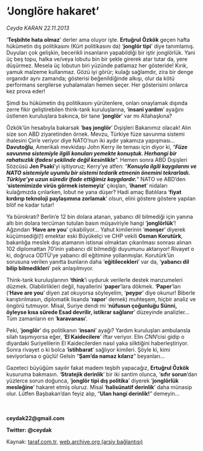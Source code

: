 # ‘Jonglöre hakaret’

*Ceyda KARAN 22.11.2013*

<div class="yazi"><p>‘<b>Teşbihte hata olmaz</b>’ derler ama oluyor işte. <b>Ertuğrul Özkök</b> geçen hafta hükümetin dış politikasını (Kürt politikasını da) ‘<b>jonglör tipi</b>’ diye tanımlamış. Duyuları çok gelişkin, becerikli insanların yapabildiği bir iştir jonglörlük. Yani üç beş topu, halka ve/veya lobutu bin bir şekle girerek atar tutar da, yere düşürmez. Mesela üç lobutun biri yüzünde patlamaz her gösteride! Kırık, yamuk malzeme kullanmaz. Gözü iyi görür; kulağı sağlamdır, zira bir denge organıdır aynı zamanda; gösterisi beğenildiğinde alkışı, olur da kötü performans sergilerse yuhalamaları hemen seçer. Her gösterisini onlarca kez prova eder! </p>
<p>Şimdi bu hükümetin dış politikasını yürütenlere, onları onaylamak dışında zerre fikir geliştirebilen think-tank kuruluşlarına, ‘<b>insani yardım</b>’ ayağını üstlenen kuruluşlara bakınca, bir tane ‘<b>jonglör</b>’ var mı Allahaşkına? </p>
<p>Özkök’ün hesabıyla bakarsak ‘<b>baş jonglör</b>’ Dışişleri Bakanımız olacak! Alın size son ABD ziyaretinden örnek. Mevzu, Türkiye füze savunma sistemi ihalesini Çin’e veriyor diye NATO’nun iki aydır yakamıza yapışması... <b>Davutoğlu</b>, Amerikalı mevkidaşı John Kerry ile teması için diyor ki, “<b><i>Füze savunma sistemiyle ilgili konuları yemekte konuştuk. Herhangi bir rahatsızlık ifadesi şeklinde değil kesinlikle</i></b>”. Hemen sonra ABD Dışişleri Sözcüsü <b>Jen Psaki</b>’yi işitiyoruz; Kerry’ye atfen: “<b><i>Konuyla ilgili kaygılarını ve NATO sistemiyle uyumlu bir sistemi tedarik etmenin önemini tekrarladı. Türkiye’ye uzun süredir ifade ettiğimiz kaygılardır.</i></b>” NATO ve ABD’den ‘<b>sistemimizde virüs görmek istemeyiz</b>’ çıkışları, ‘<b>ihanet</b>’ nidaları kulağımızda çınlarken, lobut ne yana düşer? Hadi amaç Batılılara ‘<b>fiyat</b> <b>kırdırıp teknoloji paylaşımına zorlamak</b>’ olsun, elini göstere göstere yapılan blöf ne kadar tutar! </p>
<p>Ya bürokratı? Berlin’e 12 bin dolara atanan, yabancı dil bilmediği için yanına altı bin dolara tercüman tutulan basın müşaviriyle hangi ‘<b>jonglörlük</b>’! Ağzından ‘<b>Have are you</b>’ çıkabiliyor... Yahut kimilerinin ‘<b>monşer</b>’ diyerek küçümsediği(!) emektar eski Büyükelçi ve CHP vekili <b>Osman Korutürk</b>, bakanlığa meslek dışı atamanın istisnai olmaktan çıkarılması sonrası alınan 102 diplomattan 70’inin yabancı dil bilmediği duyumunu aktarıyor! Rivayet o ki, doğruca ODTÜ’ye yabancı dil eğitimine yollanmışlar. Korutürk’ün sorusuna verilen yanıtta bunların daha ‘<b>eğitilecekleri</b>’ var da, ‘<b>yabancı dil bilip bilmedikleri</b>’ pek anlaşılmıyor. </p>
<p>Think-tank kuruluşlarının ‘<b>think</b>’i uyduruk verilerle destek manzumeleri düzmek. Olabilirlikleri değil, hayallerini ‘<b>paper</b>’lara dökmek. ‘<b>Paper</b>’ları (‘<b>Have are you</b>’ diyen zat okuyorsa söyleyelim, ‘<b>peypır</b>’ diye okunur! Biberle karıştırılmasın, diplomatik lisanda ‘<b>rapor</b>’ demek) muhteşem, hiçbir analiz ve öngörü tutmuyor. Misal, Suriye dendi mi ‘<b>nüfusun çoğunluğu Sünni, öyleyse kısa sürede Esad devrilir, istikrar sağlanır</b>’ düzeyinde analizler... Tüm zamanların en ‘<b>karavanası</b>’.</p>
<p>Peki, ‘<b>jonglör</b>’ dış politikanın ‘<b>insani</b>’ ayağı? Yardım kuruluşları ambulansla silah taşımıyorsa eğer, ‘<b>El Kaidecilere</b>’ iftar veriyor. Elin <i>CNN</i>’cisi gidip o diyardaki Suriyelilerin El Kaidecilerden nasıl yaka silktiğini haberleştiriyor. Sonra rivayet o ki bolca ‘<b>istihbarat</b>’ sağlıyor kimileri. Şöyle ki, kimi seviyorlarsa o güçlü! Gelsin “<b>Şam’da namaz kılarız</b>” beyanları... </p>
<p>Gazeteci büyüğüm sayılır fakat madem teşbih yapacağız, <b>Ertuğrul Özkök</b> kusuruma bakmasın. ‘<b>Stratejik derinlik</b>’ bir iki santim olunca, ‘<b>sıfır sorun</b>’dan yüzlerce sorun doğunca, ‘<b>jonglör tipi dış politika</b>’ diyerek ‘<b>jonglörlük mesleğine</b>’ hakaret etmiş oluruz. Misal ‘<b>halisünatif derinlik</b>’ daha münasip olur. Lütfen Başbakan’dan feyiz alıp, “<b>Ulan hangi derinlik!</b>” demeyin...</p>
<p><b><br/><br/>ceydak22@gmail.com</b></p>
<p><b>Twitter: @ceydak</b></p>
</div>

Kaynak: [taraf.com.tr](http://www.taraf.com.tr:80/ceyda-karan-2/makale-jonglore-hakaret.htm), [web.archive.org (arşiv bağlantısı)](http://web.archive.org/web/20131125160206/http://www.taraf.com.tr:80/ceyda-karan-2/makale-jonglore-hakaret.htm)
